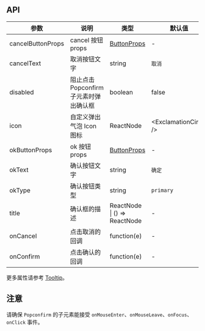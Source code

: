 ## API

| 参数 | 说明 | 类型 | 默认值 |
| --- | --- | --- | --- |
| cancelButtonProps | cancel 按钮 props | [ButtonProps](/components/button/#API) | - |
| cancelText | 取消按钮文字 | string | `取消` |
| disabled | 阻止点击 Popconfirm 子元素时弹出确认框 | boolean | false |
| icon | 自定义弹出气泡 Icon 图标 | ReactNode | &lt;ExclamationCircle /> |
| okButtonProps | ok 按钮 props | [ButtonProps](/components/button/#API) | - |
| okText | 确认按钮文字 | string | `确定` |
| okType | 确认按钮类型 | string | `primary` |
| title | 确认框的描述 | ReactNode \| () => ReactNode | - |
| onCancel | 点击取消的回调 | function(e) | - |
| onConfirm | 点击确认的回调 | function(e) | - |

更多属性请参考 [Tooltip](/components/tooltip/#API)。

## 注意

请确保 `Popconfirm` 的子元素能接受 `onMouseEnter`、`onMouseLeave`、`onFocus`、`onClick` 事件。
